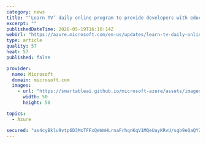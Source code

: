 ```yaml
---
category: news
title: "‘Learn TV’ daily online program to provide developers with education and skills  "
excerpt: ""
publishedDateTime: 2020-05-19T16:10:14Z
webUrl: "https://azure.microsoft.com/en-us/updates/learn-tv-daily-online-program-to-provide-developers-with-education-and-skills/"
type: article
quality: 57
heat: 57
published: false

provider:
  name: Microsoft
  domain: microsoft.com
  images:
    - url: "https://smartableai.github.io/microsoft-azure/assets/images/organizations/microsoft.com-50x50.jpg"
      width: 50
      height: 50

topics:
  - Azure

secured: "as4cyBklu9vtp6D3MsTFFxQeWmHLrnaFrhqnKqV1MQeUayKRvU/sgb9eQaQYZkIt1sGQdfxJjyM4SngDnpTpg11bCRS4t552Llkg0t7s4xXylJWl/vHnazYA1IyxJNtLEEmhGQYt3RBBpA4rRpVtHnRm0el+S97GAqMHvSN+SAheRlaPH2haFvG9ulKLxpuX6fz6CHDXKoQ52bFcEFn4PVp5rOSlgp6sBokRSiaUGFwhjdBglSRyCBHENSHjuDjpizAGHwPifCbH9VEXU4uMwhApwPnW+fxk3F/1TJH9yLa5O44NLRinppDV8vU2oDP9rRmdi/OUhl+W3n2xXhjoDQ==;VMLrW4KvYig6XnP4rKGNtw=="
---
```


